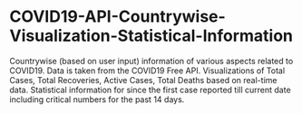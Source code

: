 # COVID19-API-Countrywise-Visualization-Statistical-Information
Countrywise (based on user input) information of various aspects related to COVID19. Data is taken from the COVID19 Free API. Visualizations of Total Cases, Total Recoveries, Active Cases, Total Deaths based on real-time data. Statistical information for  since the first case reported till current date including critical numbers for the past 14 days.
